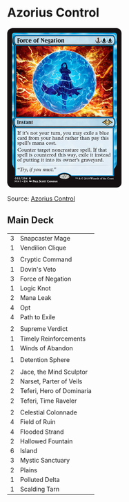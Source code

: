 # Azorius Control #

![Force of Negation](../../images/Force%20of%20Negation.jpg)

Source: [Azorius Control](https://www.mtggoldfish.com/deck/2765473#paper)

## Main Deck ##
|   |   |
|---|-----
| 3 | Snapcaster Mage
| 1 | Vendilion Clique
|   |   |
| 3 | Cryptic Command
| 1 | Dovin's Veto
| 3 | Force of Negation
| 1 | Logic Knot
| 2 | Mana Leak
| 4 | Opt
| 4 | Path to Exile
|   |   |
| 2 | Supreme Verdict
| 1 | Timely Reinforcements
| 1 | Winds of Abandon
|   |   |
| 1 | Detention Sphere
|   |   |
| 2 | Jace, the Mind Sculptor
| 2 | Narset, Parter of Veils
| 2 | Teferi, Hero of Dominaria
| 2 | Teferi, Time Raveler
|   |   |
| 2 | Celestial Colonnade
| 4 | Field of Ruin
| 4 | Flooded Strand
| 2 | Hallowed Fountain
| 6 | Island
| 3 | Mystic Sanctuary
| 2 | Plains
| 1 | Polluted Delta
| 1 | Scalding Tarn
